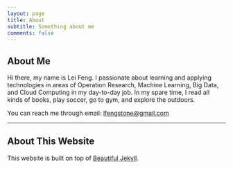 ```yaml
---
layout: page
title: About
subtitle: Something about me
comments: false
---
```


## About Me
Hi there, my name is Lei Feng. I passionate about learning and applying technologies in areas of Operation Research, Machine Learning, Big Data, and Cloud Computing in my day-to-day job. In my spare time, I read all kinds of books, play soccer, go to gym, and explore the outdoors. 

You can reach me through email: [lfengstone@gmail.com](lfengstone@gmail.com)

---


## About This Website

This website is built on top of [Beautiful Jekyll](http://deanattali.com/beautiful-jekyll).
